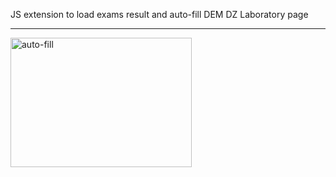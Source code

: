 JS extension to load exams result and auto-fill DEM DZ Laboratory page

------
<img width="290" height="207" alt="auto-fill" src="https://github.com/user-attachments/assets/954b7ca0-7e08-403b-a846-f9dbb8f5f40c" />
